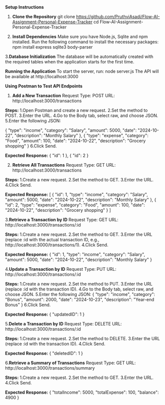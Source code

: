 **Setup Instructions**

1. **Clone the Repository**
   git clone https://github.com/PruthviAsadi/Flow-AI-Assignment-Personal-Expense-Tracker
   cd Flow-AI-Assignment-Personal-Expense-Tracker

   
2. **Install Dependencies**
   Make sure you have Node.js, Sqlite and npm installed. Run the following command to install the necessary packages:
   npm install express sqlite3 body-parser

   
3.**Database Initialization**
  The database will be automatically created with the required tables when the application starts for the first time.


**Running the Application**
To start the server, run:
node server.js
The API will be available at http://localhost:3000


**Using Postman to Test API Endpoints**
1. **Add a New Transaction**
   Request Type: POST
   URL: http://localhost:3000/transactions
   
**Steps:**
1.Open Postman and create a new request.
2.Set the method to POST.
3.Enter the URL.
4.Go to the Body tab, select raw, and choose JSON.
5.Enter the following JSON:

  {
    "type": "income",
    "category": "Salary",
    "amount": 5000,
    "date": "2024-10-22",
    "description": "Monthly Salary"
  },
  {
    "type": "expense",
    "category": "Food",
    "amount": 100,
    "date": "2024-10-22",
    "description": "Grocery shopping"
    }
6.Click Send.

**Expected Response:**
{
    "id": 1
},
{
    "id": 2
}

2. **Retrieve All Transactions**
   Request Type: GET
   URL: http://localhost:3000/transactions
   
**Steps:**
1.Create a new request.
2.Set the method to GET.
3.Enter the URL.
4.Click Send.

**Expected Response:**
[
    {
        "id": 1,
        "type": "income",
        "category": "Salary",
        "amount": 5000,
        "date": "2024-10-22",
        "description": "Monthly Salary"
    },
    {
        "id": 2,
        "type": "expense",
        "category": "Food",
        "amount": 100,
        "date": "2024-10-22",
        "description": "Grocery shopping"
    }
]

3.**Retrieve a Transaction by ID**
  Request Type: GET
  URL: http://localhost:3000/transactions/:id
  
**Steps:**
1.Create a new request.
2.Set the method to GET.
3.Enter the URL (replace :id with the actual transaction ID, e.g., http://localhost:3000/transactions/1).
4.Click Send.

**Expected Response:**
{
    "id": 1,
    "type": "income",
    "category": "Salary",
    "amount": 5000,
    "date": "2024-10-22",
    "description": "Monthly Salary"
}

4.**Update a Transaction by ID**
  Request Type: PUT
  URL: http://localhost:3000/transactions/:id
  
**Steps:**
1.Create a new request.
2.Set the method to PUT.
3.Enter the URL (replace :id with the transaction ID).
4.Go to the Body tab, select raw, and choose JSON.
5.Enter the following JSON:
{
    "type": "income",
    "category": "Bonus",
    "amount": 2000,
    "date": "2024-10-23",
    "description": "Year-end Bonus"
}
6.Click Send.

**Expected Response:**
{
    "updatedID": 1
}

5.**Delete a Transaction by ID**
  Request Type: DELETE
  URL: http://localhost:3000/transactions/:id
  
**Steps:**
1.Create a new request.
2.Set the method to DELETE.
3.Enter the URL (replace :id with the transaction ID).
4.Click Send.

**Expected Response:**
{
    "deletedID": 1
}

6.**Retrieve a Summary of Transactions**
  Request Type: GET
  URL: http://localhost:3000/transactions/summary
  
**Steps:**
1.Create a new request.
2.Set the method to GET.
3.Enter the URL.
4.Click Send.

**Expected Response:**
{
    "totalIncome": 5000,
    "totalExpense": 100,
    "balance": 4900
}













